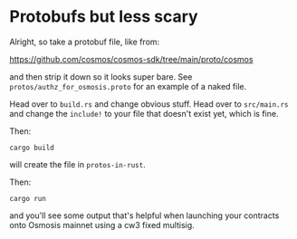 # Protobufs but less scary

Alright, so take a protobuf file, like from:

https://github.com/cosmos/cosmos-sdk/tree/main/proto/cosmos

and then strip it down so it looks super bare. See `protos/authz_for_osmosis.proto` for an example of a naked file.

Head over to `build.rs` and change obvious stuff.
Head over to `src/main.rs` and change the `include!` to your file that doesn't exist yet, which is fine.

Then:

    cargo build

will create the file in `protos-in-rust`.

Then:

    cargo run

and you'll see some output that's helpful when launching your contracts onto Osmosis mainnet using a cw3 fixed multisig.
